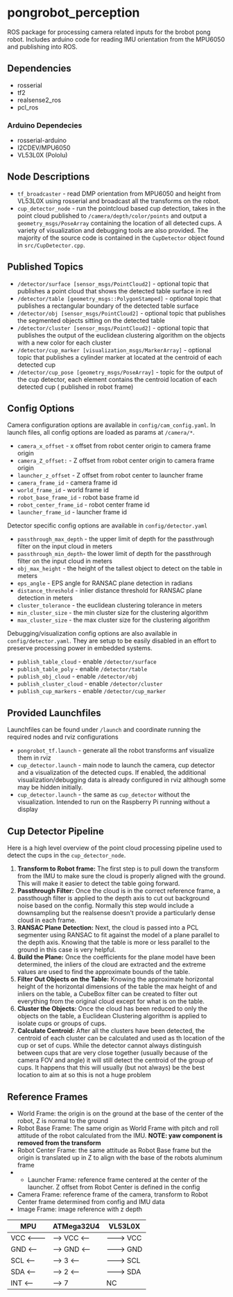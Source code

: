 # pongrobot_perception
ROS package for processing camera related inputs for the brobot pong robot. Includes arduino code for reading IMU orientation from the MPU6050 and publishing into ROS.

## Dependencies
- rosserial
- tf2
- realsense2_ros
- pcl_ros
### Arduino Dependecies
- rosserial-arduino
- I2CDEV/MPU6050
- VL53L0X (Pololu)

## Node Descriptions
- `tf_broadcaster` - read DMP orientation from MPU6050 and height from VL53L0X using rosserial and broadcast all the transforms on the robot.
- `cup_detector_node` - run the pointcloud based cup detection, takes in the point cloud published to `/camera/depth/color/points` and output a `geometry_msgs/PoseArray` containing the location of all detected cups. A variety of visualization and debugging tools are also provided. The majority of the source code is contained in the `CupDetector` object found in `src/CupDetector.cpp`.

## Published Topics
- `/detector/surface [sensor_msgs/PointCloud2]` - optional topic that publishes a point cloud that shows the detected table surface in red
- `/detector/table [geometry_msgs::PolygonStamped]` - optional topic that publishes a rectangular boundary of the detected table surface
- `/detector/obj [sensor_msgs/PointCloud2]` - optional topic that publishes the segmented objects sitting on the detected table
- `/detector/cluster [sensor_msgs/PointCloud2]` - optional topic that publishes the output of the euclidean clustering algorithm on the objects with a new color for each cluster 
- `/detector/cup_marker [visualization_msgs/MarkerArray]` - optional topic that publishes a cylinder marker at located at the centroid of each detected cup
- `/detector/cup_pose [geometry_msgs/PoseArray]` - topic for the output of the cup detector, each element contains the centroid location of each detected cup ( published in robot frame)

## Config Options
Camera configuration options are available in `config/cam_config.yaml`. In launch files, all config options are loaded as params at `/camera/*`.
- `camera_x_offset` - x offset from robot center origin to camera frame origin
- `camera_Z_offset:` - Z offset from robot center origin to camera frame origin
- `launcher_z_offset` - Z offset from robot center to launcher frame
- `camera_frame_id` - camera frame id
- `world_frame_id` - world frame id
- `robot_base_frame_id` - robot base frame id
- `robot_center_frame_id` - robot center frame id
- `launcher_frame_id` - launcher frame id

Detector specific config options are available in `config/detector.yaml`
- `passthrough_max_depth` - the upper limit of depth for the passthrough filter on the input cloud in meters
- `passthrough_min_depth`- the lower limit of depth for the passthrough filter on the input cloud in meters
- `obj_max_height` - the height of the tallest object to detect on the table in meters
- `eps_angle` - EPS angle for RANSAC plane detection in radians
- `distance_threshold` - inlier distance threshold for RANSAC plane detection in meters 
- `cluster_tolerance` - the euclidean clustering tolerance in meters
- `min_cluster_size` - the min cluster size for the clustering algorithm
- `max_cluster_size` - the max cluster size for the clustering algorithm

Debugging/visualization config options are also available in `config/detector.yaml`. They are setup to be easily disabled in an effort to preserve processing power in embedded systems.
- `publish_table_cloud` - enable `/detector/surface`
- `publish_table_poly` - enable `/detector/table`
- `publish_obj_cloud` - enable `/detector/obj`
- `publish_cluster_cloud` - enable `/detector/cluster`
- `publish_cup_markers` - enable `/detector/cup_marker`

## Provided Launchfiles
Launchfiles can be found under `/launch` and coordinate running the required nodes and rviz configurations
- `pongrobot_tf.launch` - generate all the robot transforms anf visualize them in rviz
- `cup_detector.launch` - main node to launch the camera, cup detector and a visualization of the detected cups. If enabled, the additional visualization/debugging data is already configured in rviz although some may be hidden initially.
- `cup_detector.launch` - the same  as `cup_detector` without the visualization. Intended to run on the Raspberry Pi running without a display

## Cup Detector Pipeline
Here is a high level overview of the point cloud processing pipeline used to detect the cups in the `cup_detector_node`.
1. __Transform to Robot frame:__ The first step is to pull down the transform from the IMU to make sure the cloud is properly aligned with the ground. This will make it easier to detect the table going forward.
2. __Passthrough Filter:__ Once the cloud is in the correct reference frame, a passthough filter is applied to the depth axis to cut out background noise based on the config. Normally this step would include a downsampling but the realsense doesn't provide a particularly dense cloud in each frame.
3. __RANSAC Plane Detection:__ Next, the cloud is passed into a PCL segmenter using RANSAC to fit against the model of a plane parallel to the depth axis. Knowing that the table is more or less parallel to the ground in this case is very helpful.
4. __Build the Plane:__ Once the coefficients for the plane model have been determined, the inliers of the cloud are extracted and the extreme values are used to find the approximate bounds of the table.
5. __Filter Out Objects on the Table:__ Knowing the approximate horizontal height of the horizontal dimensions of the table the max height of and inliers on the table, a CubeBox filter can be created to filter out everything from the original cloud except for what is on the table.
6. __Cluster the Objects:__ Once the cloud has been reduced to only the objects on the table, a Euclidean Clustering algorithm is applied to isolate cups or groups of cups.
7. __Calculate Centroid:__ After all the clusters have been detected, the centroid of each cluster can be calculated and used as th location of the cup or set of cups. While the detector cannot always distinguish between cups that are very close together (usually because of the camera FOV and angle) it will still detect the centroid of the group of cups. It happens that this will usually (but not always) be the best location to aim at so this is not a huge problem

## Reference Frames
- World Frame: the origin is on the ground at the base of the center of the robot, Z is normal to the ground
- Robot Base Frame: The same origin as World Frame with pitch and roll attitude of the robot calculated from the IMU. __NOTE: yaw component is removed from the transform__
- Robot Center Frame: the same attitude as Robot Base frame but the origin is translated up in Z to align with the base of the robots aluminum frame
- - Launcher Frame: reference frame centered at the center of the launcher. Z offset from Robot Center is defined in the config
- Camera Frame: reference frame of the camera, transform to Robot Center frame determined from config and IMU data
- Image Frame: image reference with z depth
  
| MPU     | ATMega32U4 | VL53L0X |
| --------| -----------| ------- |
| VCC <---|--> VCC <-- | ---> VCC|
| GND <-- |--> GND <-- | ---> GND|
| SCL <-- |-->  3  <-- | ---> SCL|
| SDA <-- |-->  2  <-- | ---> SDA|
| INT <-- |-->  7      | NC      |
